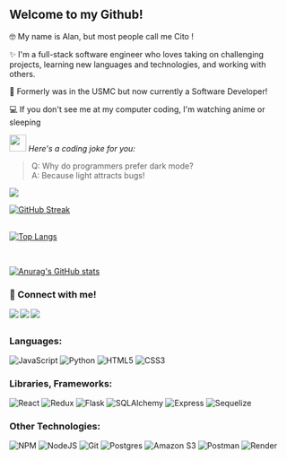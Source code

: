 


## Welcome to my Github!
<div >
<p>🤓 My name is Alan, but most people call me Cito ! </p>

<p>✨ I'm a full-stack software engineer who loves taking on challenging projects, learning new languages and technologies, and working with others. </p>

<p>💼 Formerly was in the USMC but now currently a Software Developer! </p>

<p>💻 If you don't see me at my computer coding, I'm watching anime or sleeping </p>
  
<div id="jokeContainer">
  <p><img src="https://media.giphy.com/media/hvRJCLFzcasrR4ia7z/giphy.gif" width="30"> <em>Here's a coding joke for you:</em></p>
  <blockquote>
    Q: Why do programmers prefer dark mode?<br>
    A: Because light attracts bugs!
  </blockquote>
</div>

<img align="bottom" src="https://i.pinimg.com/originals/0f/b9/4d/0fb94dff52a5935e105ec497a0c010a5.gif"/>

<br>

[![GitHub Streak](https://streak-stats.demolab.com?user=alancittoo&theme=dracula&hide_border=true&date_format=%5BY%20%5DM%20j)](https://git.io/streak-stats)
<br>
<br>
 
 [![Top Langs](https://github-readme-stats-sigma-five.vercel.app/api/top-langs/?username=alancittoo&layout=compact&theme=dark)](https://github.com/anuraghazra/github-readme-stats)
 
 <br>
 
 [![Anurag's GitHub stats](https://github-readme-stats-sigma-five.vercel.app/api?username=alancittoo&theme=cobalt&show_icons=true&hide=issues)](https://github.com/anuraghazra/github-readme-stats)
 
### 📧 Connect with me!
<a href="https://www.linkedin.com/in/alan-echenique/" target="_blank" >
  <img align="left"  src="https://img.shields.io/badge/LinkedIn-0077B5?style=for-the-badge&logo=linkedin&logoColor=white" />
</a>
<a href="https://wellfound.com/u/alan-echenique-1" target="_blank">
   <img align="left"  src="https://img.shields.io/badge/AngelList-%23D4D4D4.svg?style=for-the-badge&logo=AngelList&logoColor=black" />
</a>
<a href="mailto:alancitttoo@gmail.com" target="_blank">
   <img align="left"src="https://img.shields.io/badge/Gmail-D14836?style=for-the-badge&logo=gmail&logoColor=white" />
</a>

<br>

## 
### Languages:
![JavaScript](https://img.shields.io/badge/Javascript-F7DF1E?style=for-the-badge&logo=javascript&logoColor=black)
![Python](https://img.shields.io/badge/Python-4081B3?style=for-the-badge&logo=python&logoColor=ffe66a)
![HTML5](https://img.shields.io/badge/HTML5-E34F26?style=for-the-badge&logo=html5&logoColor=white)
![CSS3](https://img.shields.io/badge/CSS3-1572B6?style=for-the-badge&logo=css3&logoColor=white)
<br>

### Libraries, Frameworks:
![React](https://img.shields.io/badge/react-676E77?style=for-the-badge&logo=react&logoColor=#61DAFB)
![Redux](https://img.shields.io/badge/Redux-764ABC?style=for-the-badge&logo=redux&logoColor=white)
![Flask](https://img.shields.io/badge/Flask-000000?style=for-the-badge&logo=flask&logoColor=white)
![SQLAlchemy](https://img.shields.io/badge/-SQLAlchemy-D71F00?style=for-the-badge)
![Express](https://img.shields.io/badge/Express-000000?style=for-the-badge&logo=express&logoColor=white)
![Sequelize](https://img.shields.io/badge/-Sequelize-52B0E7?style=for-the-badge&logo=sequelize&logoColor=white)
<br>

### Other Technologies:
![NPM](https://img.shields.io/badge/NPM-CB3837?style=for-the-badge&logo=npm&logoColor=white)
![NodeJS](https://img.shields.io/badge/node.js-339933?style=for-the-badge&logo=node.js&logoColor=white)
![Git](https://img.shields.io/badge/Git-F05032?style=for-the-badge&logo=git&logoColor=white)
![Postgres](https://img.shields.io/badge/Postgres-4169E1?style=for-the-badge&logo=postgresql&logoColor=white)
![Amazon S3](https://img.shields.io/badge/Amazon%20S3-569A31?style=for-the-badge&logo=amazon-s3&logoColor=white)
![Postman](https://img.shields.io/badge/Postman-FF6C37?style=for-the-badge&logo=postman&logoColor=white)
![Render](https://img.shields.io/badge/Render-46E3B7?style=for-the-badge&logo=render&logoColor=white)

